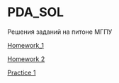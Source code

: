 # PDA_SOL
Решения заданий на питоне МГПУ

[Homework_1](https://github.com/Michael-1337/PDA_SOL/blob/main/hw_1.ipynb)

[Homework 2](https://github.com/Michael-1337/PDA_SOL/blob/main/hw_2_numpy.ipynb)

[Practice 1](https://github.com/Michael-1337/PDA_SOL/blob/main/Exercise1.ipynb)
